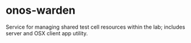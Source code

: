 # onos-warden
Service for managing shared test cell resources within the lab; includes server and OSX client app utility.
